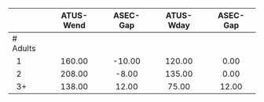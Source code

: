 
|                      |    ATUS-Wend |     ASEC-Gap |    ATUS-Wday |     ASEC-Gap |
| -------------------- | :----------: | :----------: | :----------: | :----------: |
| # Adults             |              |              |              |              |
| &nbsp;&nbsp;1        |       160.00 |       -10.00 |       120.00 |         0.00 |
| &nbsp;&nbsp;2        |       208.00 |        -8.00 |       135.00 |         0.00 |
| &nbsp;&nbsp;3+       |       138.00 |        12.00 |        75.00 |        12.00 |

